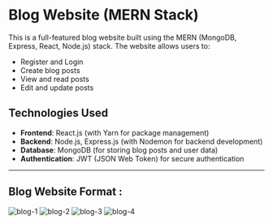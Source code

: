# Blog Website (MERN Stack)

This is a full-featured blog website built using the MERN (MongoDB, Express, React, Node.js) stack. The website allows users to:
- Register and Login
- Create blog posts
- View and read posts
- Edit and update posts

## Technologies Used
- **Frontend**: React.js (with Yarn for package management)
- **Backend**: Node.js, Express.js (with Nodemon for backend development)
- **Database**: MongoDB (for storing blog posts and user data)
- **Authentication**: JWT (JSON Web Token) for secure authentication

---

## Blog Website Format :
![blog-1](https://github.com/user-attachments/assets/c4594b85-f49e-4152-900a-085cca89eef5)
![blog-2](https://github.com/user-attachments/assets/c8e4f13d-2578-4d71-aaac-8cb2235d7c4f)
![blog-3](https://github.com/user-attachments/assets/b8753fc1-64ee-4af6-bdb9-9f968cb5d5c4)
![blog-4](https://github.com/user-attachments/assets/0e2f2920-7d53-415b-814a-c4f43a8edb1b)

